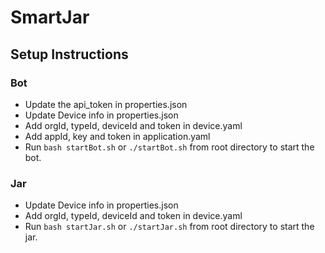 # SmartJar

## Setup Instructions

### Bot
 - Update the api_token in properties.json
 - Update Device info in properties.json
 - Add orgId, typeId, deviceId and token in device.yaml
 - Add appId, key and token in application.yaml
 - Run ```bash startBot.sh``` or ```./startBot.sh``` from root directory to start the bot.

### Jar
 - Update Device info in properties.json
 - Add orgId, typeId, deviceId and token in device.yaml
 - Run ```bash startJar.sh``` or ```./startJar.sh``` from root directory to start the jar.
